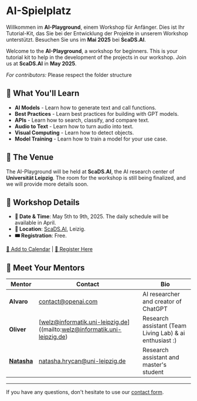 # AI-Spielplatz

Willkommen im **AI-Playground**, einem Workshop für Anfänger. Dies ist Ihr Tutorial-Kit, das Sie bei der Entwicklung der Projekte in unserem Workshop unterstützt. Besuchen Sie uns im **Mai 2025** bei **ScaDS.AI**.

Welcome to the **AI-Playground**, a workshop for beginners. This is your tutorial kit to help in the development of the projects in our workshop. Join us at **ScaDS.AI** in **May 2025**.

*For contributors:* Please respect the folder structure

## 🚀 What You'll Learn

- **AI Models** - Learn how to generate text and call functions.
- **Best Practices** - Learn best practices for building with GPT models.
- **APIs** - Learn how to search, classify, and compare text.
- **Audio to Text** - Learn how to turn audio into text.
- **Visual Computing** - Learn how to detect objects.
- **Model Training** - Learn how to train a model for your use case.

## 📍 The Venue

The AI-Playground will be held at **ScaDS.AI**, the AI research center of **Universität Leipzig**. The room for the workshop is still being finalized, and we will provide more details soon.

## 📅 Workshop Details

- **📆 Date & Time**: May 5th to 9th, 2025. The daily schedule will be available in April.
- **📍 Location**: [ScaDS.AI](https://maps.app.goo.gl/zb5w6eYDrzKAqs467), Leizig.
- **🎟️ Registration**: Free.

[📅 Add to Calendar](#) | [🚀 Register Here](#)

## 🎤 Meet Your Mentors

| Mentor  | Contact  | Bio  |
|---------|---------|------|
| **Alvaro** | contact@openai.com | AI researcher and creator of ChatGPT |
| **Oliver** | [welz@informatik.uni-leipzig.de]((mailto:welz@informatik.uni-leipzig.de) | Research assistant (Team Living Lab) & ai enthusiast :) |
| [**Natasha**](https://natashahrycan.github.io/) | [natasha.hrycan@uni-leipzig.de](mailto:natasha.hrycan@uni-leipzig.de) | Research assistant and master's student |

---

If you have any questions, don't hesitate to use our [contact form](#).

